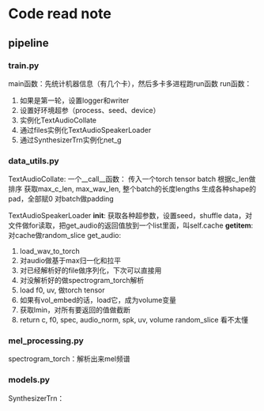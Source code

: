 # Code read note

## pipeline
### train.py
main函数：先统计机器信息（有几个卡），然后多卡多进程跑run函数
run函数：
1. 如果是第一轮，设置logger和writer
2. 设置好环境超参（process、seed、device）
3. 实例化TextAudioCollate
4. 通过files实例化TextAudioSpeakerLoader
5. 通过SynthesizerTrn实例化net_g

### data_utils.py
TextAudioCollate:
一个__call__函数：
传入一个torch tensor batch
根据c_len做排序
获取max_c_len, max_wav_len, 整个batch的长度lengths
生成各种shape的pad，全部赋0
对batch做padding

TextAudioSpeakerLoader
__init__: 获取各种超参数，设置seed，shuffle data，对文件做for读取，把get_audio的返回值放到一个list里面，叫self.cache
__getitem__: 对cache做random_slice
get_audio:
1. load_wav_to_torch
2. 对audio做基于max归一化和拉平
3. 对已经解析好的file做序列化，下次可以直接用
4. 对没解析好的做spectrogram_torch解析
5. load f0, uv, 做torch tensor
6. 如果有vol_embed的话，load它，成为volume变量
7. 获取lmin，对所有要返回的值做截断
8. return c, f0, spec, audio_norm, spk, uv, volume
random_slice
看不太懂

### mel_processing.py
spectrogram_torch：解析出来mel频谱

### models.py
SynthesizerTrn：
